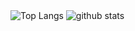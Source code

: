 
<div>

<img alt="Top Langs" src="https://github-readme-stats.vercel.app/api/top-langs/?username=niiharamegumu&hide=liquid&theme=dracula&layout=compact&count_private=true" />
<img alt="github stats" src="https://github-readme-stats.vercel.app/api?username=niiharamegumu&theme=dracula&count_private=true&show_icons=true" />

</div>
